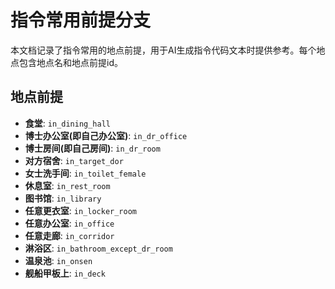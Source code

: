# 指令常用前提分支

本文档记录了指令常用的地点前提，用于AI生成指令代码文本时提供参考。每个地点包含地点名和地点前提id。

## 地点前提

- **食堂**: `in_dining_hall`
- **博士办公室(即自己办公室)**: `in_dr_office`
- **博士房间(即自己房间)**: `in_dr_room`
- **对方宿舍**: `in_target_dor`
- **女士洗手间**: `in_toilet_female`
- **休息室**: `in_rest_room`
- **图书馆**: `in_library`
- **任意更衣室**: `in_locker_room`
- **任意办公室**: `in_office`
- **任意走廊**: `in_corridor`
- **淋浴区**: `in_bathroom_except_dr_room`
- **温泉池**: `in_onsen`
- **舰船甲板上**: `in_deck`
